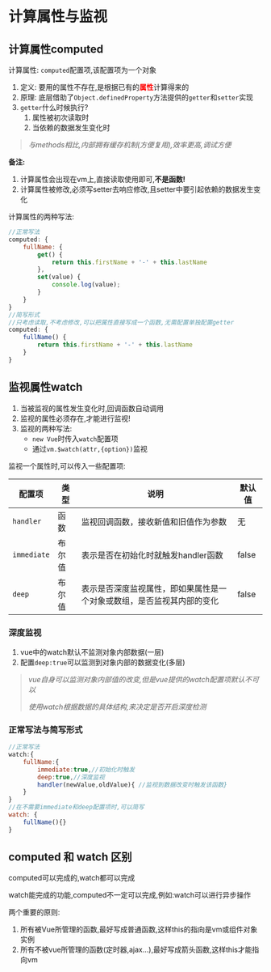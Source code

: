 # 计算属性与监视

## 计算属性computed

计算属性: `computed`配置项,该配置项为一个对象

1. 定义: 要用的属性不存在,是根据已有的<span style="color:red">**属性**</span>计算得来的
2. 原理: 底层借助了`Object.definedProperty`方法提供的`getter`和`setter`实现
3. `getter`什么时候执行?
   1. 属性被初次读取时
   2. 当依赖的数据发生变化时

> *与methods相比,内部拥有缓存机制(方便复用),效率更高,调试方便*

**备注:**

1. 计算属性会出现在vm上,直接读取使用即可,**不是函数!**
2. 计算属性被修改,必须写setter去响应修改,且setter中要引起依赖的数据发生变化

计算属性的两种写法:

```js
//正常写法
computed: {
    fullName: {
        get() {
            return this.firstName + '-' + this.lastName
        },
        set(value) {
            console.log(value);
        }
    }
}
//简写形式
//只考虑读取,不考虑修改,可以把属性直接写成一个函数,无需配置单独配置getter
computed: {
	fullName() {
		return this.firstName + '-' + this.lastName
	}
}
```

## 监视属性watch

1. 当被监视的属性发生变化时,回调函数自动调用
2. 监视的属性必须存在,才能进行监视!
3. 监视的两种写法:
   - `new Vue`时传入`watch`配置项
   - 通过`vm.$watch(attr,{option})`监视

监视一个属性时,可以传入一些配置项:

| 配置项      | 类型   | 说明                                                         | 默认值 |
| ----------- | ------ | ------------------------------------------------------------ | ------ |
| `handler`   | 函数   | 监视回调函数，接收新值和旧值作为参数                         | 无     |
| `immediate` | 布尔值 | 表示是否在初始化时就触发handler函数                          | false  |
| `deep`      | 布尔值 | 表示是否深度监视属性，即如果属性是一个对象或数组，是否监视其内部的变化 | false  |

### 深度监视

1. vue中的watch默认不监测对象内部数据(一层)
2. 配置`deep:true`可以监测到对象内部的数据变化(多层)

> *vue自身可以监测对象内部值的改变,但是vue提供的watch配置项默认不可以*
>
> *使用watch根据数据的具体结构,来决定是否开启深度检测*

### 正常写法与简写形式

```js
//正常写法
watch:{
    fullName:{
        immediate:true,//初始化时触发
        deep:true,//深度监视
        handler(newValue,oldValue){ //监视到数据改变时触发该函数}
    }
}
//在不需要immediate和deep配置项时,可以简写
watch: {
    fullName(){}
}
```

## computed 和 watch 区别

computed可以完成的,watch都可以完成

watch能完成的功能,computed不一定可以完成,例如:watch可以进行异步操作

两个重要的原则:

1. 所有被Vue所管理的函数,最好写成普通函数,这样this的指向是vm或组件对象实例
2. 所有不被vue所管理的函数(定时器,ajax...),最好写成箭头函数,这样this才能指向vm
